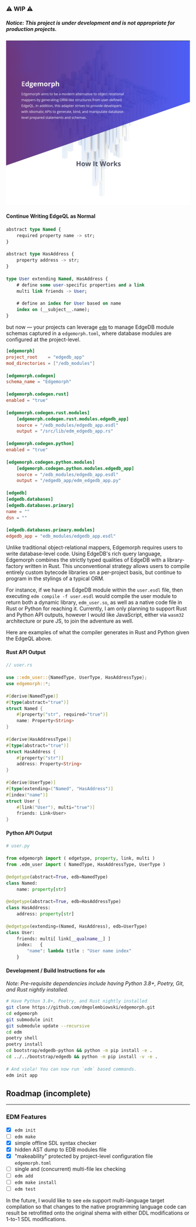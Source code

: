 ### ⚠️ WIP ⚠️ 
##### _Notice: This project is under development and is not appropriate for production projects._ 

![EdgemorphBanner](/banner.png)

#### Continue Writing EdgeQL as Normal

```sql
abstract type Named {
    required property name -> str;
}

abstract type HasAddress {
    property address -> str;
}

type User extending Named, HasAddress {
    # define some user-specific properties and a link
    multi link friends -> User;

    # define an index for User based on name
    index on (__subject__.name);
}
```

but now — your projects can leverage [`edm`](https://github.com/dmgolembiowski/edgemorph/tree/master/edm) to manage EdgeDB module schemas captured in a `edgemorph.toml`, where database modules are configured at the project-level.

```toml
[edgemorph]
project_root    = "edgedb_app"
mod_directories = ["/edb_modules"]

[edgemorph.codegen]
schema_name = "Edgemorph"

[edgemorph.codegen.rust]
enabled = "true"

[edgemorph.codegen.rust.modules]
    [edgemorph.codegen.rust.modules.edgedb_app]
    source = "/edb_modules/edgedb_app.esdl"
    output = "/src/lib/edm_edgedb_app.rs"

[edgemorph.codegen.python]
enabled = "true"

[edgemorph.codegen.python.modules]
    [edgemorph.codegen.python.modules.edgedb_app]
    source = "/edb_modules/edgedb_app.esdl"
    output = "/edgedb_app/edm_edgedb_app.py"

[edgedb]
[edgedb.databases]
[edgedb.databases.primary]
name = ""
dsn = ""

[edgedb.databases.primary.modules]
edgedb_app = "edb_modules/edgedb_app.esdl"
```

Unlike traditional object-relational mappers, Edgemorph requires users to write database-level code. Using EdgeDB's rich query language, Edgemorph combines the strictly typed qualities of EdgeDB with a library-factory written in Rust. This unconventional strategy allows users to compile entirely custom bytecode libraries on a per-project basis, but continue to program in the stylings of a typical ORM.

For instance, if we have an EdgeDB module within the `user.esdl` file, then executing `edm compile -f user.esdl` would compile the user module to return both a dynamic library, `edm_user.so`, as well as a native code file in Rust or Python for reaching it. Currently, I am only planning to support Rust and Python  API outputs, however I would like JavaScript, either via `wasm32` architecture or pure JS, to join the adventure as well.

Here are examples of what the compiler generates in Rust and Python given the EdgeQL above.

#### Rust API Output

```rust
// user.rs

use ::edm_user::{NamedType, UserType, HasAddressType};
use edgemorph::*;

#[derive(NamedType)]
#[type(abstract="true")]
struct Named {
    #[property("str", required="true")]
    name: Property<String>
}

#[derive(HasAddressType)]
#[type(abstract="true")]
struct HasAddress {
    #[property("str")]
    address: Property<String>
}

#[derive(UserType)]
#[type(extending=("Named", "HasAddress")]
#[index("name")]
struct User {
    #[link("User"), multi="true")]
    friends: Link<User>
}
```


#### Python API Output

```python
# user.py

from edgemorph import ( edgetype, property, link, multi )
from .edm_user import ( NamedType, HasAddressType, UserType )

@edgetype(abstract=True, edb=NamedType)
class Named:
    name: property[str]

@edgetype(abstract=True, edb=HasAddressType)
class HasAddress:
    address: property[str]

@edgetype(extending=(Named, HasAddress), edb=UserType)
class User:
    friends: multi[ link[__qualname__] ]
    index:   {
        "name": lambda title : "User name index"
    }
```

#### Development / Build Instructions for `edm`

_Note: Pre-requisite dependencies include having
Python 3.8+, Poetry, Git, and Rust nightly installed._

```bash
# Have Python 3.8+, Poetry, and Rust nightly installed
git clone https://github.com/dmgolembiowski/edgemorph.git
cd edgemorph
git submodule init
git submodule update --recursive
cd edm
poetry shell
poetry install
cd bootstrap/edgedb-python && python -m pip install -e .
cd ../../bootstrap/edgedb && python -m pip install -v -e .

# And viola! You can now run `edm` based commands.
edm init app
```
## Roadmap (incomplete)
***
### EDM Features
- [X] `edm init`
- [ ] `edm make` 
- [X] simple offline SDL syntax checker
- [X] hidden AST dump to EDB modules file
- [X] "makeability" protected by project-level configuration file `edgemorph.toml`
- [ ] single and (concurrent) multi-file lex checking
- [ ] `edm add`
- [ ] `edm make install`
- [ ] `edm test`

In the future, I would like to see `edm` support multi-language target compilation so that changes to the native programming language code can result be retrofitted onto the original shema with either DDL modifications or 1-to-1 SDL modifications.

